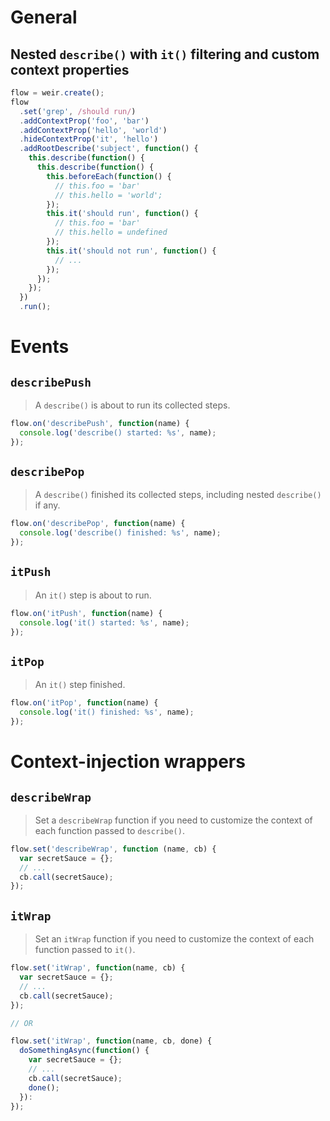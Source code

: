 # General

## Nested `describe()` with `it()` filtering and custom context properties

```js
flow = weir.create();
flow
  .set('grep', /should run/)
  .addContextProp('foo', 'bar')
  .addContextProp('hello', 'world')
  .hideContextProp('it', 'hello')
  .addRootDescribe('subject', function() {
    this.describe(function() {
      this.describe(function() {
        this.beforeEach(function() {
          // this.foo = 'bar'
          // this.hello = 'world';
        });
        this.it('should run', function() {
          // this.foo = 'bar'
          // this.hello = undefined
        });
        this.it('should not run', function() {
          // ...
        });
      });
    });
  })
  .run();
```

# Events

## `describePush`

>  A `describe()` is about to run its collected steps.

```js
flow.on('describePush', function(name) {
  console.log('describe() started: %s', name);
});
```

## `describePop`

> A `describe()` finished its collected steps, including nested `describe()` if any.

```js
flow.on('describePop', function(name) {
  console.log('describe() finished: %s', name);
});
```

## `itPush`

> An `it()` step is about to run.

```js
flow.on('itPush', function(name) {
  console.log('it() started: %s', name);
});
```

## `itPop`

> An `it()` step finished.

```js
flow.on('itPop', function(name) {
  console.log('it() finished: %s', name);
});
```

# Context-injection wrappers

## `describeWrap`

> Set a `describeWrap` function if you need to customize the context of each function passed to `describe()`.

```js
flow.set('describeWrap', function (name, cb) {
  var secretSauce = {};
  // ...
  cb.call(secretSauce);
});
```

## `itWrap`

> Set an `itWrap` function if you need to customize the context of each function passed to `it()`.

```js
flow.set('itWrap', function(name, cb) {
  var secretSauce = {};
  // ...
  cb.call(secretSauce);
});

// OR

flow.set('itWrap', function(name, cb, done) {
  doSomethingAsync(function() {
    var secretSauce = {};
    // ...
    cb.call(secretSauce);
    done();
  }):
});
```
